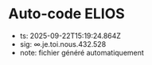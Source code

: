 # Auto-code ELIOS
- ts: 2025-09-22T15:19:24.864Z
- sig: ∞.je.toi.nous.432.528
- note: fichier généré automatiquement